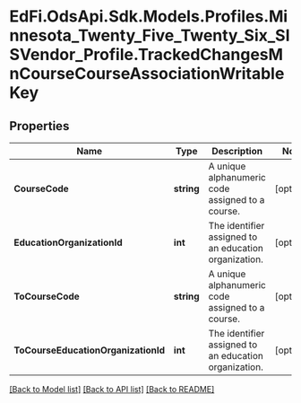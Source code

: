 # EdFi.OdsApi.Sdk.Models.Profiles.Minnesota_Twenty_Five_Twenty_Six_SISVendor_Profile.TrackedChangesMnCourseCourseAssociationWritableKey

## Properties

Name | Type | Description | Notes
------------ | ------------- | ------------- | -------------
**CourseCode** | **string** | A unique alphanumeric code assigned to a course. | [optional] 
**EducationOrganizationId** | **int** | The identifier assigned to an education organization. | [optional] 
**ToCourseCode** | **string** | A unique alphanumeric code assigned to a course. | [optional] 
**ToCourseEducationOrganizationId** | **int** | The identifier assigned to an education organization. | [optional] 

[[Back to Model list]](../README.md#documentation-for-models) [[Back to API list]](../README.md#documentation-for-api-endpoints) [[Back to README]](../README.md)


